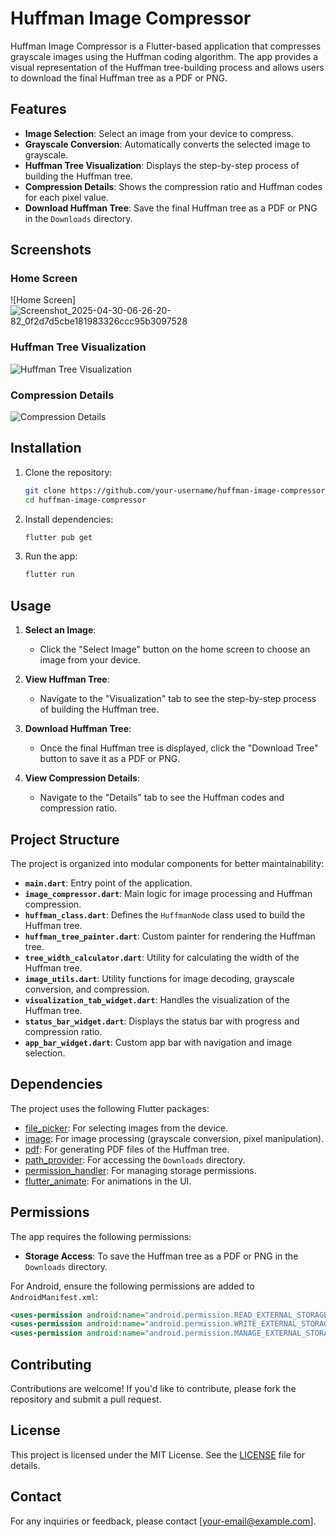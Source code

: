 # Huffman Image Compressor

Huffman Image Compressor is a Flutter-based application that compresses grayscale images using the Huffman coding algorithm. The app provides a visual representation of the Huffman tree-building process and allows users to download the final Huffman tree as a PDF or PNG.

## Features

- **Image Selection**: Select an image from your device to compress.
- **Grayscale Conversion**: Automatically converts the selected image to grayscale.
- **Huffman Tree Visualization**: Displays the step-by-step process of building the Huffman tree.
- **Compression Details**: Shows the compression ratio and Huffman codes for each pixel value.
- **Download Huffman Tree**: Save the final Huffman tree as a PDF or PNG in the `Downloads` directory.

## Screenshots

### Home Screen
![Home Screen]
![Screenshot_2025-04-30-06-26-20-82_0f2d7d5cbe181983326ccc95b3097528](https://github.com/user-attachments/assets/d4e2aeec-f8d0-4f2d-8cf0-e2155a6cfdab)


### Huffman Tree Visualization
![Huffman Tree Visualization](screenshots/tree_visualization.png)

### Compression Details
![Compression Details](screenshots/compression_details.png)

## Installation

1. Clone the repository:
   ```bash
   git clone https://github.com/your-username/huffman-image-compressor.git
   cd huffman-image-compressor
   ```

2. Install dependencies:
   ```bash
   flutter pub get
   ```

3. Run the app:
   ```bash
   flutter run
   ```

## Usage

1. **Select an Image**:
   - Click the "Select Image" button on the home screen to choose an image from your device.

2. **View Huffman Tree**:
   - Navigate to the "Visualization" tab to see the step-by-step process of building the Huffman tree.

3. **Download Huffman Tree**:
   - Once the final Huffman tree is displayed, click the "Download Tree" button to save it as a PDF or PNG.

4. **View Compression Details**:
   - Navigate to the "Details" tab to see the Huffman codes and compression ratio.

## Project Structure

The project is organized into modular components for better maintainability:

- **`main.dart`**: Entry point of the application.
- **`image_compressor.dart`**: Main logic for image processing and Huffman compression.
- **`huffman_class.dart`**: Defines the `HuffmanNode` class used to build the Huffman tree.
- **`huffman_tree_painter.dart`**: Custom painter for rendering the Huffman tree.
- **`tree_width_calculator.dart`**: Utility for calculating the width of the Huffman tree.
- **`image_utils.dart`**: Utility functions for image decoding, grayscale conversion, and compression.
- **`visualization_tab_widget.dart`**: Handles the visualization of the Huffman tree.
- **`status_bar_widget.dart`**: Displays the status bar with progress and compression ratio.
- **`app_bar_widget.dart`**: Custom app bar with navigation and image selection.

## Dependencies

The project uses the following Flutter packages:

- [file_picker](https://pub.dev/packages/file_picker): For selecting images from the device.
- [image](https://pub.dev/packages/image): For image processing (grayscale conversion, pixel manipulation).
- [pdf](https://pub.dev/packages/pdf): For generating PDF files of the Huffman tree.
- [path_provider](https://pub.dev/packages/path_provider): For accessing the `Downloads` directory.
- [permission_handler](https://pub.dev/packages/permission_handler): For managing storage permissions.
- [flutter_animate](https://pub.dev/packages/flutter_animate): For animations in the UI.

## Permissions

The app requires the following permissions:

- **Storage Access**: To save the Huffman tree as a PDF or PNG in the `Downloads` directory.

For Android, ensure the following permissions are added to `AndroidManifest.xml`:
```xml
<uses-permission android:name="android.permission.READ_EXTERNAL_STORAGE" />
<uses-permission android:name="android.permission.WRITE_EXTERNAL_STORAGE" />
<uses-permission android:name="android.permission.MANAGE_EXTERNAL_STORAGE" />
```

## Contributing

Contributions are welcome! If you'd like to contribute, please fork the repository and submit a pull request.

## License

This project is licensed under the MIT License. See the [LICENSE](LICENSE) file for details.

## Contact

For any inquiries or feedback, please contact [your-email@example.com].
